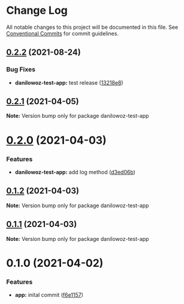 # Change Log

All notable changes to this project will be documented in this file.
See [Conventional Commits](https://conventionalcommits.org) for commit guidelines.

## [0.2.2](https://github.com/danilowoz/monorepo-semantic-release/compare/danilowoz-test-app@0.2.1...danilowoz-test-app@0.2.2) (2021-08-24)


### Bug Fixes

* **danilowoz-test-app:** test release ([13218e8](https://github.com/danilowoz/monorepo-semantic-release/commit/13218e81113768afaeb4984cbb45bcc104a7a0e7))





## [0.2.1](https://github.com/danilowoz/monorepo-semantic-release/compare/danilowoz-test-app@0.2.0...danilowoz-test-app@0.2.1) (2021-04-05)

**Note:** Version bump only for package danilowoz-test-app





# [0.2.0](https://github.com/danilowoz/monorepo-semantic-release/compare/danilowoz-test-app@0.1.2...danilowoz-test-app@0.2.0) (2021-04-03)


### Features

* **danilowoz-test-app:** add log method ([d3ed06b](https://github.com/danilowoz/monorepo-semantic-release/commit/d3ed06b8f36522e5c6cb64d7ca66a13cfe702ee2))





## [0.1.2](https://github.com/danilowoz/monorepo-semantic-release/compare/danilowoz-test-app@0.1.1...danilowoz-test-app@0.1.2) (2021-04-03)

**Note:** Version bump only for package danilowoz-test-app





## [0.1.1](https://github.com/danilowoz/monorepo-semantic-release/compare/danilowoz-test-app@0.1.0...danilowoz-test-app@0.1.1) (2021-04-03)

**Note:** Version bump only for package danilowoz-test-app





# 0.1.0 (2021-04-02)


### Features

* **app:** inital commit ([f6e1157](https://github.com/danilowoz/monorepo-semantic-release/commit/f6e115731fed10d4c26858bdef78526a20b755f7))
